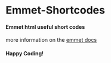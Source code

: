# Emmet-Shortcodes
#### Emmet html useful short codes
more information on the [emmet docs](https://docs.emmet.io)
#### Happy Coding!

